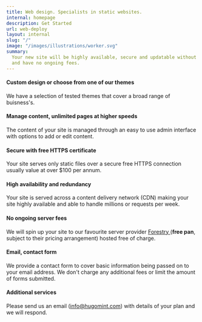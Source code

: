```yaml
---
title: Web design. Specialists in static websites.
internal: homepage
description: Get Started
url: web-deploy
layout: internal
slug: "/"
image: "/images/illustrations/worker.svg"
summary:
  Your new site will be highly available, secure and updatable without maintenance
  and have no ongoing fees.
---
```


#### Custom design or choose from one of our themes

We have a selection of tested themes that cover a broad range of buisness's.

#### Manage content, unlimited pages at higher speeds

The content of your site is managed through an easy to use admin interface with options to add or edit content.

#### Secure with free HTTPS certificate

Your site serves only static files over a secure free HTTPS connection usually value at over \$100 per annum.

#### High availability and redundancy

Your site is served across a content delivery network (CDN) making your site highly available and able to handle millions or requests per week.

#### No ongoing server fees

We will spin up your site to our favourite server provider [Forestry ](https://forestry.io/ "Forestry")(**free pan**, subject to their pricing arrangement) hosted free of charge.

#### Email, contact form

We provide a contact form to cover basic information being passed on to your email address. We don't charge any additional fees or limit the amount of forms submitted.

#### Additional services

Please send us an email (info@hugomint.com) with details of your plan and we will respond.
